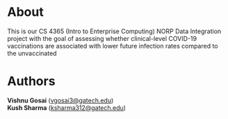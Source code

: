 # About
This is our CS 4365 (Intro to Enterprise Computing) NORP Data Integration project with the goal of assessing whether clinical-level COVID-19 vaccinations are associated with lower future infection rates compared to the unvaccinated

# Authors
**Vishnu Gosai** (vgosai3@gatech.edu)\
**Kush Sharma** (ksharma312@gatech.edu)

